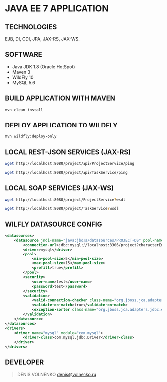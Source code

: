 # JAVA EE 7 APPLICATION 

## TECHNOLOGIES
EJB, DI, CDI, JPA, JAX-RS, JAX-WS.

## SOFTWARE

- Java JDK 1.8 (Oracle HotSpot)
- Maven 3
- WildFly 10
- MySQL 5.6

## BUILD APPLICATION WITH MAVEN
```bash
mvn clean install
```

## DEPLOY APPLICATION TO WILDFLY
```bash
mvn wildfly:deploy-only
```

## LOCAL REST-JSON SERVICES (JAX-RS)

```bash
wget http://localhost:8080/project/api/ProjectService/ping
```

```bash
wget http://localhost:8080/project/api/TaskService/ping
```

## LOCAL SOAP SERVICES (JAX-WS)

```bash
wget http://localhost:8080/project/ProjectService?wsdl
```

```bash
wget http://localhost:8080/project/TaskService?wsdl
```

## WILFLY DATASOURCE CONFIG
```xml
<datasources>
    <datasource jndi-name="java:jboss/datasources/PROJECT-DS" pool-name="PROJECT-DS" enabled="true" use-java-context="true">
        <connection-url>jdbc:mysql://localhost:3306/project?characterEncoding=utf8</connection-url>
        <driver>mysql</driver>
        <pool>
            <min-pool-size>5</min-pool-size>
            <max-pool-size>15</max-pool-size>
            <prefill>true</prefill>
        </pool>
        <security>
            <user-name>test</user-name>
            <password>test</password>
        </security>
        <validation>
            <valid-connection-checker class-name="org.jboss.jca.adapters.jdbc.extensions.mysql.MySQLValidConnectionChecker"/>
            <validate-on-match>true</validate-on-match>
            <exception-sorter class-name="org.jboss.jca.adapters.jdbc.extensions.mysql.MySQLExceptionSorter"/>
        </validation>
    </datasource>
</datasources>
<drivers>
    <driver name="mysql" module="com.mysql">
        <driver-class>com.mysql.jdbc.Driver</driver-class>
    </driver>
</drivers>
```


## DEVELOPER

> DENIS VOLNENKO <denis@volnenko.ru>